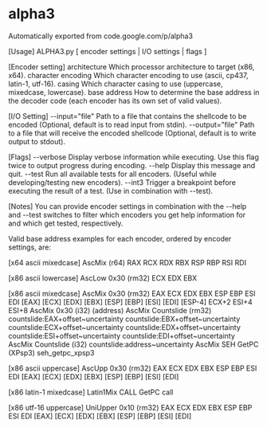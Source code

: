 # alpha3
Automatically exported from code.google.com/p/alpha3

[Usage]
  ALPHA3.py  [ encoder settings | I/O settings | flags ]

[Encoder setting]
  architecture              Which processor architecture to target (x86,
                            x64).
  character encoding        Which character encoding to use (ascii, cp437,
                            latin-1, utf-16).
  casing                    Which character casing to use (uppercase,
                            mixedcase, lowercase).
  base address              How to determine the base address in the decoder
                            code (each encoder has its own set of valid
                            values).

[I/O Setting]
  --input="file"            Path to a file that contains the shellcode to be
                            encoded (Optional, default is to read input from
                            stdin).
  --output="file"           Path to a file that will receive the encoded
                            shellcode (Optional, default is to write output
                            to stdout).

[Flags]
  --verbose                 Display verbose information while executing. Use
                            this flag twice to output progress during
                            encoding.
  --help                    Display this message and quit.
  --test                    Run all available tests for all encoders.
                            (Useful while developing/testing new encoders).
  --int3                    Trigger a breakpoint before executing the result
                            of a test. (Use in combination with --test).

[Notes]
  You can provide encoder settings in combination with the --help and --test
  switches to filter which encoders you get help information for and which
  get tested, respectively.

Valid base address examples for each encoder, ordered by encoder settings,
are:

[x64 ascii mixedcase]
  AscMix (r64)              RAX RCX RDX RBX RSP RBP RSI RDI

[x86 ascii lowercase]
  AscLow 0x30 (rm32)        ECX EDX EBX

[x86 ascii mixedcase]
  AscMix 0x30 (rm32)        EAX ECX EDX EBX ESP EBP ESI EDI [EAX] [ECX]
                            [EDX] [EBX] [ESP] [EBP] [ESI] [EDI] [ESP-4]
                            ECX+2 ESI+4 ESI+8
  AscMix 0x30 (i32)         (address)
  AscMix Countslide (rm32)  countslide:EAX+offset~uncertainty
                            countslide:EBX+offset~uncertainty
                            countslide:ECX+offset~uncertainty
                            countslide:EDX+offset~uncertainty
                            countslide:ESI+offset~uncertainty
                            countslide:EDI+offset~uncertainty
  AscMix Countslide (i32)   countslide:address~uncertainty
  AscMix SEH GetPC (XPsp3)  seh_getpc_xpsp3

[x86 ascii uppercase]
  AscUpp 0x30 (rm32)        EAX ECX EDX EBX ESP EBP ESI EDI [EAX] [ECX]
                            [EDX] [EBX] [ESP] [EBP] [ESI] [EDI]

[x86 latin-1 mixedcase]
  Latin1Mix CALL GetPC      call

[x86 utf-16 uppercase]
  UniUpper 0x10 (rm32)      EAX ECX EDX EBX ESP EBP ESI EDI [EAX] [ECX]
                            [EDX] [EBX] [ESP] [EBP] [ESI] [EDI]
